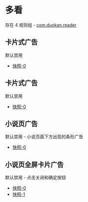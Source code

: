 # 多看

存在 4 规则组 - [com.duokan.reader](/src/apps/com.duokan.reader.ts)

## 卡片式广告

默认禁用

- [快照-0](https://i.gkd.li/import/13248773)

## 卡片式广告

默认禁用

- [快照-0](https://i.gkd.li/import/13413412)

## 小说页广告

默认禁用 - 小说页面下方出现的条形广告

- [快照-0](https://i.gkd.li/import/13497902)

## 小说页全屏卡片广告

默认禁用 - 点击关闭和确定按钮

- [快照-0](https://i.gkd.li/import/13498048)
- [快照-1](https://i.gkd.li/import/13497990)
